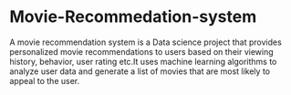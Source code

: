 # Movie-Recommedation-system
 A movie recommendation system is a Data science project that provides personalized movie recommendations to users based on their viewing history, behavior, user rating etc.It uses machine learning algorithms to analyze user data and generate a list of movies that are most likely to appeal to the user. 

